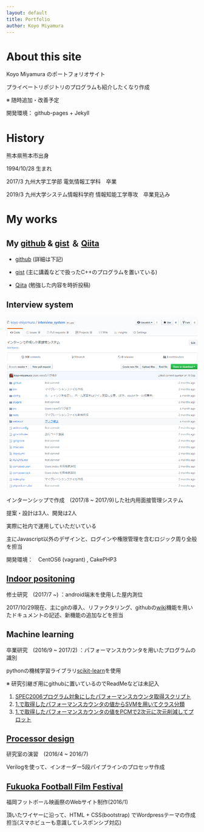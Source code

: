 ```yaml
---
layout: default
title: Portfolio 
author: Koyo Miyamura
---
```


# About this site
Koyo Miyamura のポートフォリオサイト

プライベートリポジトリのプログラムも紹介したくなり作成

※ 随時追加・改善予定

開発環境： github-pages + Jekyll 

# History
熊本県熊本市出身

1994/10/28 生まれ

2017/3 九州大学工学部 電気情報工学科　卒業

2019/3 九州大学システム情報科学府 情報知能工学専攻　卒業見込み

# My works

## My [github](https://github.com/koyo-miyamura) & [gist](https://gist.github.com/koyo-miyamura) ＆ [Qiita](https://qiita.com/koyo-miyamura)
* [github](https://github.com/koyo-miyamura) (詳細は下記)

* [gist](https://gist.github.com/koyo-miyamura) (主に講義などで扱ったC++のプログラムを置いている)

* [Qiita](https://qiita.com/koyo-miyamura) (勉強した内容を時折投稿)

## Interview system
![repo](assets/img/interview_repo.png)  

インターンシップで作成　(2017/8 ~ 2017/9)した社内用面接管理システム

提案・設計は3人、開発は2人

実際に社内で運用していただいている

主にJavascript以外のデザインと、ログインや権限管理を含むロジック周り全般を担当

開発環境：　CentOS6 (vagrant) , CakePHP3 

## [Indoor positoning](https://github.com/ishimaru1024/IndoorPositioningTest)
修士研究　(2017/7 ~) ：android端末を使用した屋内測位

2017/10/29現在、主にgitの導入、リファクタリング、githubの[wiki](https://github.com/ishimaru1024/IndoorPositioningTest/wiki)機能を用いたドキュメントの記述、新機能の追加などを担当

## Machine learning
卒業研究　(2016/9 ~ 2017/2) ：パフォーマンスカウンタを用いたプログラムの識別

pythonの機械学習ライブラリ[scikit-learn](http://scikit-learn.org/stable/)を使用

※ 研究引継ぎ用にgithubに置いているのでReadMeなどは未記入

1. [SPEC2006プログラム対象にしたパフォーマンスカウンタ取得スクリプト](https://github.com/koyo-miyamura/perf_analyze_rewrite)
2. [1.で取得したパフォーマンスカウンタの値からSVMを用いてクラス分類](https://github.com/koyo-miyamura/Program_classification)
3. [1.で取得したパフォーマンスカウンタの値をPCMで2次元に次元削減してプロット](https://github.com/koyo-miyamura/Phase_analysis)


## [Processor design](https://github.com/koyo-miyamura/processor-design)
研究室の演習　(2016/4 ~ 2016/7)

Verilogを使って、インオーダー5段パイプラインのプロセッサ作成

## [Fukuoka Football Film Festival](http://fkfff.jp)
福岡フットボール映画祭のWebサイト制作(2016/1)

頂いたワイヤーに沿って、HTML + CSS(bootstrap) でWordpressテーマの作成担当(スマホビューも意識してレスポンシブ対応)
